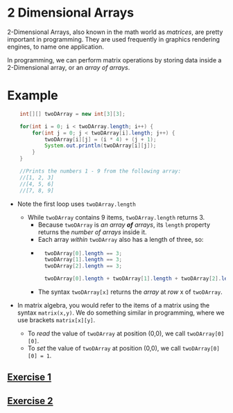 # 2 Dimensional Arrays
2-Dimensional Arrays, also known in the math world as _matrices_, are pretty important in programming. They are used frequently in graphics rendering engines, to name one application.

In programming, we can perform matrix operations by storing data inside a 2-Dimensional array, or an _array of arrays_.

# Example
```Java
    int[][] twoDArray = new int[3][3];

    for(int i = 0; i < twoDArray.length; i++) {
        for(int j = 0; j < twoDArray[i].length; j++) {
            twoDArray[i][j] = (i * 4) + (j + 1);
            System.out.println(twoDArray[i][j]);
        }
    }

    //Prints the numbers 1 - 9 from the following array:
    //[1, 2, 3]
    //[4, 5, 6]
    //[7, 8, 9]
```

* Note the first loop uses `twoDArray.length`
    * While `twoDArray` contains 9 items, `twoDArray.length` returns 3.
        * Because `twoDArray` is _an array **of** arrays_, its `length` property returns the _number of arrays_ inside it.
        * Each array _within_ `twoDArray` also has a length of three, so:
        * ```Java
            twoDArray[0].length == 3;
            twoDArray[1].length == 3;
            twoDArray[2].length == 3;

            twoDArray[0].length + twoDArray[1].length + twoDArray[2].length == 9;
        * The syntax `twoDArray[x]` returns the _array_ at _row_ x of `twoDArray`.

* In matrix algebra, you would refer to the items of a matrix using the syntax `matrix(x,y)`. We do something similar in programming, where we use brackets `matrix[x][y]`.
    * To _read_ the value of `twoDArray` at position (0,0), we call `twoDArray[0][0]`.
    * To _set_ the value of `twoDArray` at position (0,0), we call `twoDArray[0][0] = 1`.

## [Exercise 1](./Exercise1.md)

## [Exercise 2](./Exercise2.md)
